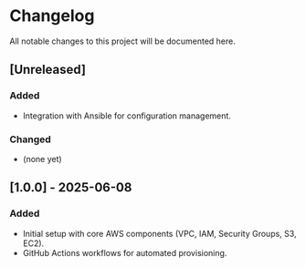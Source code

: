 # Changelog

All notable changes to this project will be documented here.

## [Unreleased]
### Added
- Integration with Ansible for configuration management.

### Changed
- (none yet)

## [1.0.0] - 2025-06-08
### Added
- Initial setup with core AWS components (VPC, IAM, Security Groups, S3, EC2).
- GitHub Actions workflows for automated provisioning.
